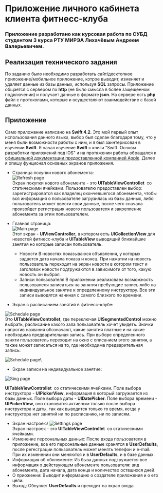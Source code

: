 # Приложение личного кабинета клиента фитнесс-клуба
### Приложение разработано как курсовая работа по СУБД студентом 3 курса РТУ МИРЭА Лихачёвым Андреем Валерьевичем.

## Реализация технического задания
По заданию было необходимо разработать сайт/десктопное приложение/мобильное приложение, котрое выводит, изменяет и удаляет данные из базы данных, используя **SQL**  запросы. Приложение общается с сервером по **http** (не было смысла в более защещенном подключении) и получает данные в формате **json**. На сервере есть **php**  файл с протоколами, которые и осуществляют взаимодействие с базой данных.

## Приложение
Само приложение написано на **Swift 4.2**. Это мой первый опыт использования данного языка, выбор был сделан благодаря тому, что у меня были возможности работы с ним, и я был заинтерисован в изучении **Swift**. Я начал изучение **Swift** с книги "Swift. Основы разработки приложений под iOS" и на протяжении работы обращался к [официальной документации предоставленной компанией Apple](https://docs.swift.org/swift-book/). 
 Далее я опишу фунционал основных экранов приложения.
 
* Страница покупки нового абонемента:\
 ![Refresh page](https://github.com/Teasty/fitness-app/blob/master/screenshots/bDhOuOgViUY.jpg?raw=true)\
 Экран покупки нового абонемента - это **UITableViewControllet**  со статическими ячейками. Пользователю предоставлен выбор: зарегистрироватся как владелец окончевшегося абонемента, чтобы вся информация о пользователе загрузилась из базы данных, либо пользователь может ввести свои данные, после чего сначала произойдет регистрация нового пользователя и закрепление абонемента за этим пользователем.
 
* Главная страница:\
![Main page](https://github.com/Teasty/fitness-app/blob/master/screenshots/wbglLBPsyWE.jpg?raw=true)\
 Этот экран - **UIViewController**, в котором есть **UICollectionView** для новостей фитнесс-клуба и **UITableView** выводящий ближайшие занятия но которые записан пользователь.
    * Новости 
    В новостях показываюся объявления, у которых задается дата начала показа и конец. При нажатии на новость пользователь переходит на экран новости в котором текст и заголовок новости подгружаются в зависимоти от того, какую новость он выбрал.
    * Записи пользователя
    В приложении реализоваеа возможность пользовалеля записаться на занятия пребующие запись либо на индивидуальное занятие к определенному инструктору. Все эти записи выводятся начиная с самого близкого по времени.

* Экран с расписанием занятий в фитнесс-клубе:

![Schedule page](https://github.com/Teasty/fitness-app/blob/master/screenshots/Ts-YWQ3Wzeo.jpg?raw=true)\
Это **UITableViewControllet**, где переключая **UISegmentedControl** можно выбрать, расписание какого зала пользователь хочет увидеть. Значки напротив названия обозначают, какие занятия платные и на какие необходима предварительная запись. При выборе определенного заняти пользователь переходит на окно с описанием этого занятия, а также может записаться на то, где необходима предварительная запись:

![Schedule page](https://github.com/Teasty/fitness-app/blob/master/screenshots/CjfdDwXLMFE.jpg?raw=true)\
 

* Экран записи на индивидуальное занятие:

![Sing page](https://github.com/Teasty/fitness-app/blob/master/screenshots/dTZItmfcmL4.jpg?raw=true)
  
  **UITableViewControllet**  со статическими ячейками. Поле выбора инструктора - **UIPickerView**, информация в который загружается из базы данных. Поле выбора даты - **UIDatePicker**. Поле выбора времени - **UIPickerView**, оно становится активным только после выбора инструктора и даты, так как выводится только то время, когда у инструктора нет занятий ни по расписанию, ни по записям.
  
* Экран настроек:\ 
![Settings page](https://github.com/Teasty/fitness-app/blob/master/screenshots/lZ10MZ3ZBlc.jpg?raw=true)\
Экран настроек - это **UITableViewControllet**  со статическими ячейками. 
 * Изменение персональных данных:
  После входа пользователя в приложение, все его персональные данные хранятся в **UserDefaults**, после регестрации пользователь может менять телефон и e-mail. При их изменении они меняются и в **UserDefaults**, и в базе данных.
 * Информация об обонементе:
 Из быза данных подгружается все информация о действующем абонементе пользователя: вид абонемента, дата начала, дата конца и количество оствшихся дней.
 * О приожении:
 Выводит информацию о создателе приложения и о его цели.
 * Выход: 
 Обнуляет **UserDefaults** и преходит на экран входа.
